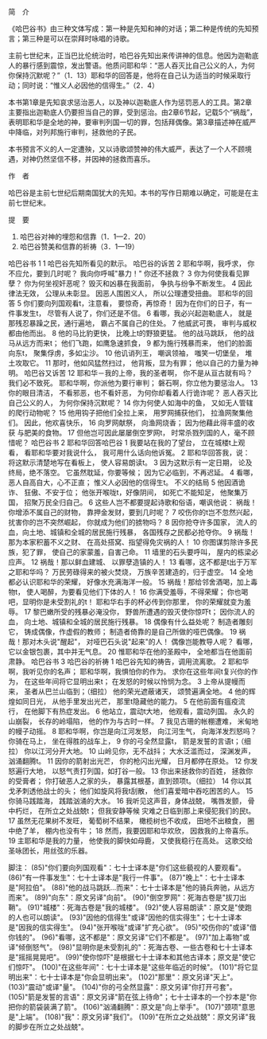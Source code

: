 简　介

《哈巴谷书》由三种文体写成：第一种是先知和神的对话；第二种是传统的先知预言；第三种是可以在崇拜时咏唱的诗歌。

主前七世纪末，正当巴比伦统治时，哈巴谷先知出来传讲神的信息。他因为迦勒底人的暴行感到震惊，发出警语。他质问耶和华：“恶人吞灭比自己公义的人，为何你保持沉默呢？”（1．13）耶和华的回答是，他将在自己认为适当的时候采取行动；同时说：“惟义人必因他的信得生。”（2．4）

本书第1章是先知哀求惩治恶人，以及神以迦勒底人作为惩罚恶人的工具。第2章主要指出迦勒底人仍要担当自己的罪，受到惩治。由2章6节起，记载5个“祸哉”，表明耶和华是全地的神，要审判列国一切的罪，包括拜偶像。第3章描述神在威严中降临，对列邦施行审判，拯救他的子民。

本书预言不义的人一定遭殃，又以诗歌颂赞神的伟大威严，表达了一个人不顾境遇，对神仍然坚信不移，并因神的拯救而喜乐。

作　者

哈巴谷是主前七世纪后期南国犹大的先知。本书的写作日期难以确定，可能是在主前七世纪末。

提　要

1. 哈巴谷对神的埋怨和信靠（1．1—2．20）
2. 哈巴谷赞美和信靠的祈祷（3．1—19）

哈巴谷书 1
1  哈巴谷先知所看见的默示。
哈巴谷的诉苦
2 耶和华啊，我呼求， 你不应允，要到几时呢？ 我向你呼喊"暴力！" 你还不拯救？
3 你为何使我看见罪孽？ 你为何坐视奸恶呢？ 毁灭和凶暴在我面前， 争执与纷争不断发生。
4 因此律法无效， 公理从未彰显。 因恶人围困义人， 所以公理遭受扭曲。
耶和华的回答
5 你们要向列国观看t，注意看， 要惊奇，再惊奇！ 因为在你们的日子，有一件事发生t， 尽管有人说了，你们还是不信。
6 看哪，我必兴起迦勒底人， 就是那残忍暴躁之民，通行遍地， 霸占不属自己的住处。
7 他威武可畏， 审判与威权都由他而出。
8 他的马比豹更快， 比晚上t的野狼更猛。 他的战马跳跃， 他的战马从远方而来t； 他们飞跑，如鹰急速抓食，
9 都为施行残暴而来， 他们的脸面向东t， 聚集俘虏，多如尘沙。
10 他讥诮列王， 嘲讽领袖， 嗤笑一切堡垒， 堆土攻取它。
11 那时，他如风猛然扫过， 他背叛，显为有罪； 他以自己的力量为神明。
哈巴谷又诉苦
12 耶和华－我的上帝，我的圣者啊， 你不是从亘古就有吗？ 我们必不致死。 耶和华啊，你派他为要行审判； 磐石啊，你立他为要惩治人。
13 你的眼目清洁， 不看邪恶，也不看奸恶， 为何你却看着人行诡诈呢？ 恶人吞灭比自己公义的人， 为何你保持沉默呢？
14 你为何使人如海中的鱼， 又如无人管辖的爬行动物呢？
15 他用钩子把他们全拉上来， 用罗网捕获他们， 拉渔网聚集他们。 因此，他欢喜快乐，
16 向罗网献祭， 向渔网烧香； 因为他藉此得丰盛的收获 与肥美的食物。
17 但他岂可因此屡屡倒空罗网t， 时常杀戮列国的人，毫不顾惜呢？
哈巴谷书 2
耶和华回答哈巴谷
1 我要站在我的了望台， 立在城楼t上观看， 看耶和华要对我说什么， 我可用什么话向他诉冤。
2 耶和华回答我，说： 将这默示清楚地写在看板上， 使人容易朗读t。
3 因为这默示有一定日期， 论及终局，绝不落空。 它虽然耽延，你要等候； 因为它必临到，不再迟延。
4 看哪，恶人自高自大，心不正直； 惟义人必因他的信得生t。
不义的结局
5 他因酒诡诈、 狂傲、不安于位； 他张开喉咙t，好像阴间， 如死亡不能知足， 他聚集万国， 招聚万民全归自己。
6 这些人岂不都要提起诗歌和俗语，嘲讽他说： 祸哉！你增添不属自己的财物， 靠押金发财，要到几时呢？
7 咬伤你的t岂不忽然兴起， 扰害你的岂不突然崛起， 你就成为他们的掳物吗？
8 因你抢夺许多国家， 流人的血，向土地、城镇和全城的居民施行残暴， 各国残存之民都必抢夺你。
9 祸哉！那为本家积蓄不义之财、 在高处搭窝、指望得免灾祸的人！
10 你图谋剪除许多民族，犯了罪， 使自己的家蒙羞，自害己命。
11 墙里的石头要呼叫， 屋内的栋梁必应声。
12 祸哉！那以鲜血建城、 以罪孽造镇的人！
13 看哪，这不都是t出于万军之耶和华吗？ 万民劳碌得来的被火焚烧， 万族辛苦建造的，归于虚空。
14 全地都必认识耶和华的荣耀， 好像水充满海洋一般。
15 祸哉！那给邻舍酒喝，加上毒物t， 使人喝醉，为要看见他们下体的人！
16 你满受羞辱，不得荣耀； 你也喝吧，显明你是未受割礼的t！ 耶和华右手的杯必传到你那里， 你的荣耀就变为羞辱。
17  黎巴嫩所受的残暴必淹没你， 野兽所遭遇的毁灭使你惊吓t； 因你流人的血， 向土地、城镇和全城的居民施行残暴。
18 偶像有什么益处呢？ 制造者雕刻它， 铸成偶像，作虚假的教师； 制造者倚靠的是自己所做的哑巴偶像。
19 祸哉！那对木头说"醒起"， 对哑巴石头说"起来"的人！ 偶像岂能教导人呢？ 看哪，它以金银包裹，其中并无气息。
20 惟耶和华在他的圣殿中， 全地都当在他面前肃静。
哈巴谷书 3
哈巴谷的祈祷
1  哈巴谷先知的祷告，调用流离歌。
2 耶和华啊，我听见你的名声； 耶和华啊，我惧怕你的作为。 求你在这些年间t复兴你的作为， 在这些年间将它显明出来t； 在发怒的时候以怜悯为念。
3 上帝从提幔而来， 圣者从巴兰山临到；（细拉） 他的荣光遮蔽诸天， 颂赞遍满全地。
4 他的辉煌如同日光， 从他手里发出光芒， 那里t隐藏他的能力。
5 在他前面有瘟疫流行， 在他脚下有热症发出。
6 他站立，震动t大地， 他观看，震动列国。 永久的山崩裂， 长存的岭塌陷， 他的作为与古时一样。
7 我见古珊的帐棚遭难， 米甸地的幔子动摇。
8 耶和华啊，你岂是向江河发怒， 向江河生气， 向海洋发烈怒吗？ 你骑在马上， 坐在得胜的战车上，
9 你的弓全然显露t， 箭是发誓的言语t；（细拉） 你以江河分开大地。
10 山岭见你，无不战抖； 大水泛滥而过， 深渊发声， 汹涌翻腾t。
11 因你的箭射出光芒， 你的枪闪出光耀， 日月都停在原处。
12 你发怒遍行大地， 以怒气责打列国，如打谷一般。
13 你出来拯救你的百姓， 拯救你的受膏者； 你打破恶人之家的头， 暴露其根基，直到颈项t。（细拉）
14 你以其戈矛刺透他战士的头； 他们如旋风将我t刮散， 他们喜爱暗中吞吃困苦的人。
15 你骑马践踏海， 践踏汹涌的大水。
16 我听见这声音，身体战兢， 嘴唇发颤， 骨中朽烂， 在所立之处战兢t； 但我安静等候 灾难之日临到那上来侵犯我们的民t。
17 虽然无花果树不发旺， 葡萄树不结果， 橄榄树也不收成， 田地不出粮食， 圈中绝了羊， 棚内也没有牛；
18 然而，我要因耶和华欢欣， 因救我的上帝喜乐。
19 主耶和华是我的力量， 他使我的脚快如母鹿， 又使我稳行在高处。 这歌交给圣咏团长，用丝弦的乐器。

脚注：
(85)"你们要向列国观看"：七十士译本是"你们这些藐视的人要观看"。
(86)"有一件事发生"：七十士译本是"我行一件事"。
(87)"晚上"：七十士译本是"阿拉伯"。
(88)"他的战马跳跃...而来"：七十士译本是"他的骑兵奔驰，从远方而来"。
(89)"向东"：原文另译"向前"。
(90)"倒空罗网"：死海古卷是"拔刀出鞘"。
(91)"城楼"：死海古卷是"我的城楼"。
(92)"使人容易朗读"：原文是"使跑的人也可以朗读"。
(93)"因他的信得生"或译"因他的信实得生"；七十士译本是"因我的信实得生"。
(94)"张开喉咙"或译"扩充心欲"。
(95)"咬伤你的"或译"借你钱的"。
(96)"看哪，这不都是"：原文另译"它们不都是"。
(97)"加上毒物"或译"倾倒怒气"。
(98)"显明你是未受割礼的"：死海古卷、一些古卷和七十士译本是"摇摇晃晃吧"。
(99)"使你惊吓"是根据七十士译本和其他古译本；原文是"使它们惊吓"。
(100)"在这些年间"：七十士译本是"这些年临近的时候"。
(101)"将它显明出来"：七十士译本是"你会显明出来"。
(102)"那里"：原文另译"天上"。
(103)"震动"或译"量"。
(104)"你的弓全然显露"：原文另译"你打开弓套"。
(105)"箭是发誓的言语"：原文另译"箭在弦上待命"；七十士译本的一个抄本是"你把你的箭袋装满了箭"。
(106)"汹涌翻腾"：原文是"向上举手"。
(107)"颈项"意思是"上端"。
(108)"我"：原文另译"我们"。
(109)"在所立之处战兢"：原文另译"我的脚步在所立之处战兢"。
